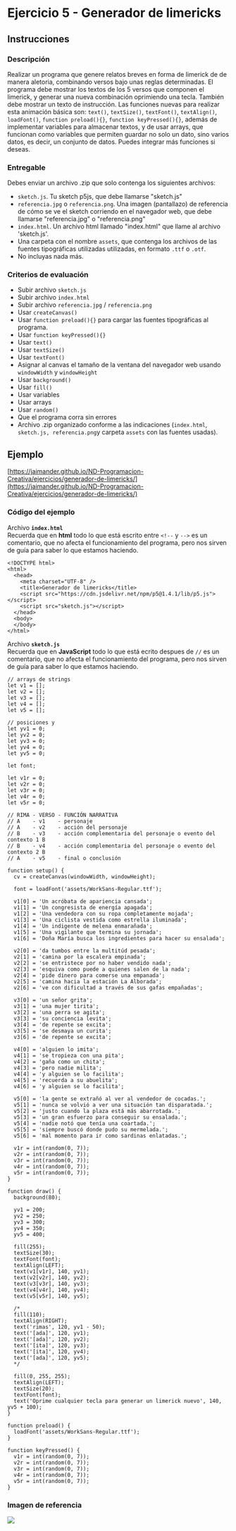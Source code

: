 # Ejercicio 5 - Generador de limericks

## Instrucciones

### Descripción
Realizar un programa que genere relatos breves en forma de limerick de de manera aletoria, combinando versos bajo unas reglas determinadas. El programa debe mostrar los textos de los 5 versos que componen el limerick, y generar una nueva combinación oprimiendo una tecla. También debe mostrar un texto de instrucción. Las funciones nuevas para realizar esta animación básica son: `text()`, `textSize()`, `textFont()`, `textAlign()`, `loadFont()`, `function preload(){}`, `function keyPressed(){}`, además de implementar variables para almacenar textos, y de usar arrays, que funcionan como variables que permiten guardar no solo un dato, sino varios datos, es decir, un conjunto de datos. Puedes integrar más funciones si deseas. 

### Entregable
Debes enviar un archivo .zip que solo contenga los siguientes archivos:
- `sketch.js`. Tu sketch p5js, que debe llamarse "sketch.js" 
- `referencia.jpg` o `referencia.png`. Una imagen (pantallazo) de referencia de cómo se ve el sketch corriendo en el navegador web, que debe llamarse "referencia.jpg" o "referencia.png"
- `index.html`. Un archivo html llamado "index.html" que llame al archivo 'sketch.js'. 
- Una carpeta con el nombre `assets`, que contenga los archivos de las fuentes tipográficas utilizadas utilizadas, en formato `.ttf` o `.otf`.
- No incluyas nada más.

### Criterios de evaluación
- Subir archivo `sketch.js`
- Subir archivo `index.html`
- Subir archivo `referencia.jpg` / `referencia.png`
- Usar `createCanvas()`
- Usar `function preload(){}` para cargar las fuentes tipográficas al programa.
- Usar `function keyPressed(){}`
- Usar `text()`
- Usar `textSize()`
- Usar `textFont()`
- Asignar al canvas el tamaño de la ventana del navegador web usando `windowWidth` y `windowHeight`
- Usar `background()` 
- Usar `fill()`
- Usar variables
- Usar arrays
- Usar `random()`
- Que el programa corra sin errores
- Archivo .zip organizado conforme a las indicaciones (`index.html`, `sketch.js, referencia.png`y carpeta `assets` con las fuentes usadas).

## Ejemplo
[https://jaimander.github.io/ND-Programacion-Creativa/ejercicios/generador-de-limericks/](https://jaimander.github.io/ND-Programacion-Creativa/ejercicios/generador-de-limericks/)

### Código del ejemplo
Archivo **`index.html`** </br>
Recuerda que en **html** todo lo que está escrito entre `<!--` y `-->` es un comentario, que no afecta el funcionamiento del programa, pero nos sirven de guía para saber lo que estamos haciendo. 
```
<!DOCTYPE html>
<html>
  <head>
    <meta charset="UTF-8" />
    <title>Generador de limericks</title>
    <script src="https://cdn.jsdelivr.net/npm/p5@1.4.1/lib/p5.js"></script>
    <script src="sketch.js"></script>
  </head>
  <body>
  </body>
</html>
```

Archivo **`sketch.js`** </br>
Recuerda que en **JavaScript** todo lo que está ecrito despues de `//` es un comentario, que no afecta el funcionamiento del programa, pero nos sirven de guía para saber lo que estamos haciendo. 

```
// arrays de strings
let v1 = [];
let v2 = [];
let v3 = [];
let v4 = [];
let v5 = [];

// posiciones y
let yv1 = 0;
let yv2 = 0;
let yv3 = 0;
let yv4 = 0;
let yv5 = 0;

let font;

let v1r = 0;
let v2r = 0;
let v3r = 0;
let v4r = 0;
let v5r = 0;

// RIMA - VERSO - FUNCIÓN NARRATIVA 
// A    - v1    - personaje 
// A    - v2    - acción del personaje 
// B    - v3    - acción complementaria del personaje o evento del contexto 1 B
// B    - v4    - acción complementaria del personaje o evento del contexto 2 B
// A    - v5    - final o conclusión 

function setup() {
  cv = createCanvas(windowWidth, windowHeight);

  font = loadFont('assets/WorkSans-Regular.ttf');

  v1[0] = 'Un acróbata de apariencia cansada';
  v1[1] = 'Un congresista de energía apagada';
  v1[2] = 'Una vendedora con su ropa completamente mojada';
  v1[3] = 'Una ciclista vestida como estrella iluminada';
  v1[4] = 'Un indigente de melena enmarañada';
  v1[5] = 'Una vigilante que termina su jornada';
  v1[6] = 'Doña María busca los ingredientes para hacer su ensalada';

  v2[0] = 'da tumbos entre la multitúd pesada';
  v2[1] = 'camina por la escalera empinada';
  v2[2] = 'se entristece por no haber vendido nada';
  v2[3] = 'esquiva como puede a quienes salen de la nada';
  v2[4] = 'pide dinero para comerse una empanada';
  v2[5] = 'camina hacia la estación La Alborada';
  v2[6] = 've con dificultad a través de sus gafas empañadas';

  v3[0] = 'un señor grita';
  v3[1] = 'una mujer tirita';
  v3[2] = 'una perra se agita';
  v3[3] = 'su conciencia levita';
  v3[4] = 'de repente se excita';
  v3[5] = 'se desmaya un curita';
  v3[6] = 'de repente se excita';

  v4[0] = 'alguien lo imita';
  v4[1] = 'se tropieza con una pita';
  v4[2] = 'gaña como un chita';
  v4[3] = 'pero nadie milita';
  v4[4] = 'y alguien se lo facilita';
  v4[5] = 'recuerda a su abuelita';
  v4[6] = 'y alguien se lo facilita';

  v5[0] = 'la gente se extrañó al ver al vendedor de cocadas.';
  v5[1] = 'nunca se volvió a ver una situación tan disparatada.';
  v5[2] = 'justo cuando la plaza está más abarrotada.';
  v5[3] = 'un gran esfuerzo para conseguir su ensalada.';
  v5[4] = 'nadie notó que tenía una coartada.';
  v5[5] = 'siempre buscó donde pudo su mermelada.';
  v5[6] = 'mal momento para ir como sardinas enlatadas.';

  v1r = int(random(0, 7));
  v2r = int(random(0, 7));
  v3r = int(random(0, 7));
  v4r = int(random(0, 7));
  v5r = int(random(0, 7));
}

function draw() {
  background(80);

  yv1 = 200;
  yv2 = 250;
  yv3 = 300;
  yv4 = 350;
  yv5 = 400;

  fill(255);
  textSize(30);
  textFont(font);
  textAlign(LEFT);
  text(v1[v1r], 140, yv1);
  text(v2[v2r], 140, yv2);
  text(v3[v3r], 140, yv3);
  text(v4[v4r], 140, yv4);
  text(v5[v5r], 140, yv5);

  /*
  fill(110);
  textAlign(RIGHT);
  text('rimas', 120, yv1 - 50);
  text('[ada]', 120, yv1);
  text('[ada]', 120, yv2);
  text('[ita]', 120, yv3);
  text('[ita]', 120, yv4);
  text('[ada]', 120, yv5);
  */

  fill(0, 255, 255);
  textAlign(LEFT);
  textSize(20);
  textFont(font);
  text('Oprime cualquier tecla para generar un limerick nuevo', 140, yv5 + 100);
}

function preload() {
  loadFont('assets/WorkSans-Regular.ttf');
}

function keyPressed() {
  v1r = int(random(0, 7));
  v2r = int(random(0, 7));
  v3r = int(random(0, 7));
  v4r = int(random(0, 7));
  v5r = int(random(0, 7));
}
```

### Imagen de referencia
![](https://github.com/jaimander/ND-Programacion-Creativa/blob/main/ejercicios/generador-de-limericks/referencia.png) 




